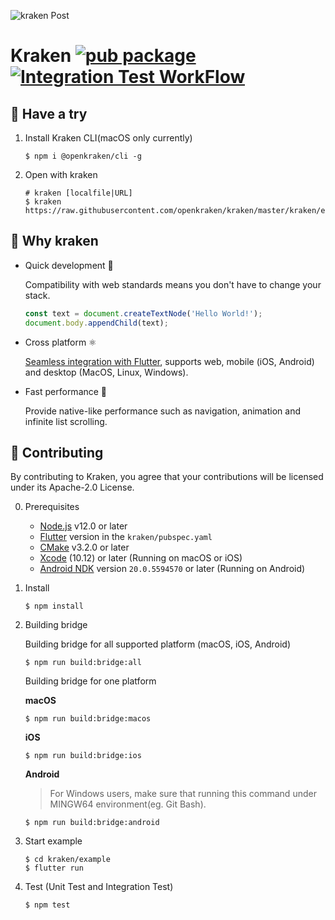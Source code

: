 ![kraken Post](https://user-images.githubusercontent.com/677114/101163298-6264ae80-366e-11eb-9151-f560d18c2ceb.png)

# Kraken [![pub package](https://img.shields.io/pub/v/kraken.svg)](https://pub.dev/packages/kraken) [![Integration Test WorkFlow](https://github.com/openkraken/kraken/actions/workflows/integration_test.yml/badge.svg?branch=main)](https://github.com/openkraken/kraken/actions/workflows/integration_test.yml)

## 💁 Have a try

1. Install Kraken CLI(macOS only currently)

    ```shell
    $ npm i @openkraken/cli -g
    ```

2. Open with kraken

    ```shell
    # kraken [localfile|URL]
    $ kraken https://raw.githubusercontent.com/openkraken/kraken/master/kraken/example/assets/bundle.js
    ```

## 💌 Why kraken

* Quick development 🎉

  Compatibility with web standards means you don't have to change your stack.
  ```js
  const text = document.createTextNode('Hello World!');
  document.body.appendChild(text);
  ```

* Cross platform ⚛️

  [Seamless integration with Flutter](https://pub.dev/packages/kraken), supports web, mobile (iOS, Android) and desktop (MacOS, Linux, Windows).

* Fast performance 🚀

  Provide native-like performance such as navigation, animation and infinite list scrolling.

## 👏 Contributing

By contributing to Kraken, you agree that your contributions will be licensed under its Apache-2.0 License.

0. Prerequisites
    * [Node.js](https://nodejs.org/) v12.0 or later
    * [Flutter](https://flutter.dev/docs/get-started/install) version in the `kraken/pubspec.yaml`
    * [CMake](https://cmake.org/) v3.2.0 or later
    * [Xcode](https://developer.apple.com/xcode/) (10.12) or later (Running on macOS or iOS)
    * [Android NDK](https://developer.android.com/studio/projects/install-ndk) version `20.0.5594570` or later (Running on Android)

1. Install

    ```shell
    $ npm install
    ```

2. Building bridge

    Building bridge for all supported platform (macOS, iOS, Android)

    ```shell
    $ npm run build:bridge:all
    ```

    Building bridge for one platform

    **macOS**

    ```shell
    $ npm run build:bridge:macos
    ```

    **iOS**

    ```shell
    $ npm run build:bridge:ios
    ```

    **Android**

    > For Windows users, make sure that running this command under MINGW64 environment(eg. Git Bash).

    ```shell
    $ npm run build:bridge:android
    ```

3. Start example
    ```shell
    $ cd kraken/example
    $ flutter run
    ```

4. Test (Unit Test and Integration Test)
    ```shell
    $ npm test
    ```
